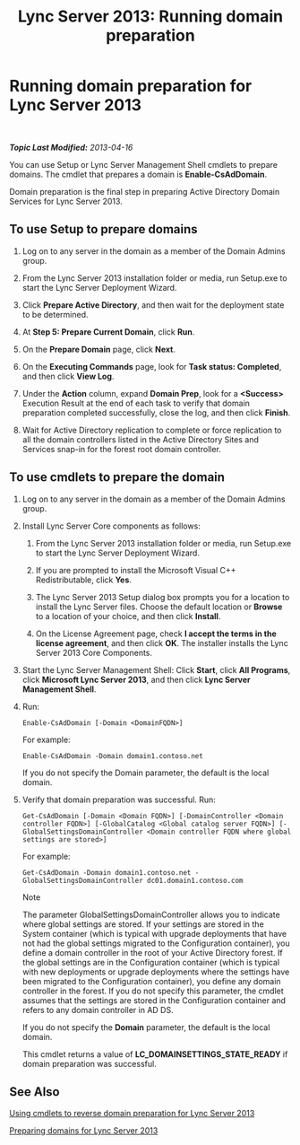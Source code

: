 ﻿---
title: 'Lync Server 2013: Running domain preparation'
TOCTitle: Running domain preparation
ms:assetid: 95dab800-1f2c-4506-b36c-99986643b149
ms:mtpsurl: https://technet.microsoft.com/en-us/library/Gg398761(v=OCS.15)
ms:contentKeyID: 48184847
ms.date: 07/23/2014
mtps_version: v=OCS.15
---

<div data-xmlns="http://www.w3.org/1999/xhtml">

<div class="topic" data-xmlns="http://www.w3.org/1999/xhtml" data-msxsl="urn:schemas-microsoft-com:xslt" data-cs="http://msdn.microsoft.com/en-us/">

<div data-asp="http://msdn2.microsoft.com/asp">

# Running domain preparation for Lync Server 2013

</div>

<div id="mainSection">

<div id="mainBody">

<span> </span>

_**Topic Last Modified:** 2013-04-16_

You can use Setup or Lync Server Management Shell cmdlets to prepare domains. The cmdlet that prepares a domain is **Enable-CsAdDomain**.

Domain preparation is the final step in preparing Active Directory Domain Services for Lync Server 2013.

<div>

## To use Setup to prepare domains

1.  Log on to any server in the domain as a member of the Domain Admins group.

2.  From the Lync Server 2013 installation folder or media, run Setup.exe to start the Lync Server Deployment Wizard.

3.  Click **Prepare Active Directory**, and then wait for the deployment state to be determined.

4.  At **Step 5: Prepare Current Domain**, click **Run**.

5.  On the **Prepare Domain** page, click **Next**.

6.  On the **Executing Commands** page, look for **Task status: Completed**, and then click **View Log**.

7.  Under the **Action** column, expand **Domain Prep**, look for a **\<Success\>** Execution Result at the end of each task to verify that domain preparation completed successfully, close the log, and then click **Finish**.

8.  Wait for Active Directory replication to complete or force replication to all the domain controllers listed in the Active Directory Sites and Services snap-in for the forest root domain controller.

</div>

<div>

## To use cmdlets to prepare the domain

1.  Log on to any server in the domain as a member of the Domain Admins group.

2.  Install Lync Server Core components as follows:
    
    1.  From the Lync Server 2013 installation folder or media, run Setup.exe to start the Lync Server Deployment Wizard.
    
    2.  If you are prompted to install the Microsoft Visual C++ Redistributable, click **Yes**.
    
    3.  The Lync Server 2013 Setup dialog box prompts you for a location to install the Lync Server files. Choose the default location or **Browse** to a location of your choice, and then click **Install**.
    
    4.  On the License Agreement page, check **I accept the terms in the license agreement**, and then click **OK**. The installer installs the Lync Server 2013 Core Components.

3.  Start the Lync Server Management Shell: Click **Start**, click **All Programs**, click **Microsoft Lync Server 2013**, and then click **Lync Server Management Shell**.

4.  Run:
    
        Enable-CsAdDomain [-Domain <DomainFQDN>] 
    
    For example:
    
        Enable-CsAdDomain -Domain domain1.contoso.net 
    
    If you do not specify the Domain parameter, the default is the local domain.

5.  Verify that domain preparation was successful. Run:
    
        Get-CsAdDomain [-Domain <Domain FQDN>] [-DomainController <Domain controller FQDN>] [-GlobalCatalog <Global catalog server FQDN>] [-GlobalSettingsDomainController <Domain controller FQDN where global settings are stored>] 
    
    For example:
    
        Get-CsAdDomain -Domain domain1.contoso.net -GlobalSettingsDomainController dc01.domain1.contoso.com
    
    <div>
    

    > [!NOTE]  
    > The parameter GlobalSettingsDomainController allows you to indicate where global settings are stored. If your settings are stored in the System container (which is typical with upgrade deployments that have not had the global settings migrated to the Configuration container), you define a domain controller in the root of your Active Directory forest. If the global settings are in the Configuration container (which is typical with new deployments or upgrade deployments where the settings have been migrated to the Configuration container), you define any domain controller in the forest. If you do not specify this parameter, the cmdlet assumes that the settings are stored in the Configuration container and refers to any domain controller in AD&nbsp;DS.

    
    </div>
    
    If you do not specify the **Domain** parameter, the default is the local domain.
    
    This cmdlet returns a value of **LC\_DOMAINSETTINGS\_STATE\_READY** if domain preparation was successful.

</div>

<div>

## See Also


[Using cmdlets to reverse domain preparation for Lync Server 2013](lync-server-2013-using-cmdlets-to-reverse-domain-preparation.md)  


[Preparing domains for Lync Server 2013](lync-server-2013-preparing-domains.md)  
  

</div>

</div>

<span> </span>

</div>

</div>

</div>

